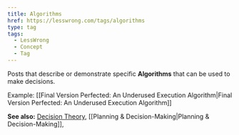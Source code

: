 ```yaml
---
title: Algorithms
href: https://lesswrong.com/tags/algorithms
type: tag
tags:
  - LessWrong
  - Concept
  - Tag
---
```


Posts that describe or demonstrate specific **Algorithms** that can be used to make decisions.

Example: [[Final Version Perfected: An Underused Execution Algorithm|Final Version Perfected: An Underused Execution Algorithm]]

**See also:** [Decision Theory](https://www.lesswrong.com/tag/decision-theory), [[Planning & Decision-Making|Planning & Decision-Making]],